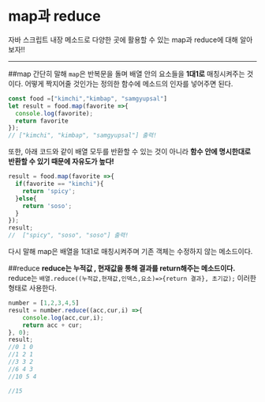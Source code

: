 # map과 reduce
자바 스크립트 내장 메소드로 다양한 곳에 활용할 수 있는 map과 reduce에 대해 알아보자!!

----


##map
간단히 말해 `map`은 반복문을 돌며 배열 안의 요소들을 **1대1로** 매칭시켜주는 것이다. 어떻게 짝지어줄 것인가는 정의한 함수에 메소드의 인자를 넣어주면 된다.
```JavaScript
const food =["kimchi","kimbap", "samgyupsal"]
let result = food.map(favorite =>{
  console.log(favorite);
  return favorite
});
// ["kimchi", "kimbap", "samgyupsal"] 출력!
```
또한, 아래 코드와 같이 배열 모두를 반환할 수 있는 것이 아니라  **함수 안에 명시한대로 반환할 수 있기 때문에 자유도가 높다!**
```javascript
result = food.map(favorite =>{
  if(favorite == "kimchi"){
    return 'spicy';
  }else{
    return 'soso';
  }
});
result;
//  ["spicy", "soso", "soso"] 출력!
```

다시 말해 map은 배열을 1대1로 매칭시켜주며 기존 객체는 수정하지 않는 메소드이다.

##reduce
**reduce는 누적값 , 현재값을 통해 결과를 return해주는 메소드이다.**
reduce는 `배열.reduce((누적값,현재값,인덱스,요소)=>{return 결과}, 초기값);` 이러한 형태로 사용한다.
```javascript
number = [1,2,3,4,5]
result = number.reduce((acc,cur,i) =>{
	console.log(acc,cur,i);
	return acc + cur;
}, 0);
result;
//0 1 0
//1 2 1
//3 3 2
//6 4 3
//10 5 4

//15

```
